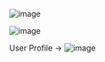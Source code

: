 ![image](https://github.com/kunalpandey1/Chat-App-Socket.io/assets/85732677/337f4179-a416-497f-9c09-5290294acbf6)

![image](https://github.com/kunalpandey1/Chat-App-Socket.io/assets/85732677/0de22194-b8af-4dd2-9625-f8a189e85e7e)


User Profile -> ![image](https://github.com/kunalpandey1/Chat-App-Socket.io/assets/85732677/f1c9a1dd-b13f-48fa-86d8-463ef08ddb60)
